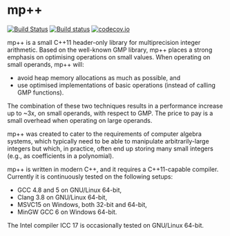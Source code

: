 # mp++
[![Build Status](https://travis-ci.org/bluescarni/mppp.svg?branch=master)](https://travis-ci.org/bluescarni/mppp)
[![Build status](https://ci.appveyor.com/api/projects/status/github/bluescarni/mppp?branch=master&svg=true)](https://ci.appveyor.com/project/bluescarni/mppp)
[![codecov.io](https://codecov.io/github/bluescarni/mppp/coverage.svg?branch=master)](https://codecov.io/github/bluescarni/mppp?branch=master)

mp++ is a small C++11 header-only library for multiprecision integer arithmetic. Based
on the well-known GMP library, mp++ places a strong emphasis on optimising operations on small values.
When operating on small operands, mp++ will:

* avoid heap memory allocations as much as possible, and
* use optimised implementations of basic operations (instead of calling GMP functions).

The combination of these two techniques results in a performance increase up to ~3x, on small operands,
with respect to GMP. The price to pay is a small overhead when operating on large operands.

mp++ was created to cater to the requirements of computer algebra systems, which typically need to be able
to manipulate arbitrarily-large integers but which, in practice, often end up storing many small integers
(e.g., as coefficients in a polynomial).

mp++ is written in modern C++, and it requires a C++11-capable compiler. Currently it is continuously tested
on the following setups:

* GCC 4.8 and 5 on GNU/Linux 64-bit,
* Clang 3.8 on GNU/Linux 64-bit,
* MSVC15 on Windows, both 32-bit and 64-bit,
* MinGW GCC 6 on Windows 64-bit.

The Intel compiler ICC 17 is occasionally tested on GNU/Linux 64-bit.
